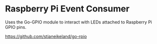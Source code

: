 # Raspberry Pi Event Consumer



Uses the Go-GPIO module to interact with LEDs attached to Raspberry Pi GPIO pins.

https://github.com/stianeikeland/go-rpio

